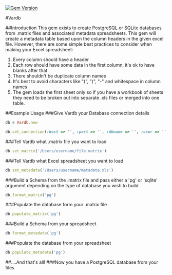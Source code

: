 [![Gem Version](https://badge.fury.io/rb/vardb.png)](http://badge.fury.io/rb/vardb)

#Vardb

##Introduction
This gem exists to create PostgreSQL or SQLite databases from .matrix files and associated metadata spreadsheets. This gem will create a metadata table based upon the column headers in the given excel file. However, there are some simple best practices to consider when making your Excel spreadsheet: 

1. Every column should have a header
2. Each row should have some data in the first column, it's ok to have blanks after that 
3. There shouldn't be duplicate column names
4. It's best to avoid characters like "(", ")", "-" and whitespace in column names 
5. The gem loads the first sheet only so if you have a workbook of sheets they need to be broken out into separate .xls files or merged into one table.

##Example Usage
###Give Vardb your Database connection details
```ruby
db = Vardb.new
```

```ruby
db.set_connection(:host => '', :port => '', :dbname => '', :user => '', :password => '')
```
                     
###Tell Vardb what .matrix file you want to load
```ruby
db.set_matrix('/Users/username/file.matrix')
```        

###Tell Vardb what Excel spreadsheet you want to load
```ruby
db.set_metadata('/Users/username/metadata.xls')
```                                          

###Build a Schema from the .matrix file and pass either a 'pg' or 'sqlite' argument depending on the type of database you wish to build
```ruby
db.format_matrix('pg')
```                     

###Populate the database form your .matrix file                     
```ruby
db.populate_matrix('pg')
```

###Build a Schema from your spreadsheet
```ruby
db.format_metadata('pg')
```
                     
###Populate the database from your spreadsheet
```ruby
db.populate_metadata('pg')
```

##….And that's all!
###Now you have a PostgreSQL database from your files